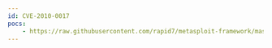 ```yaml
---
id: CVE-2010-0017
pocs:
    - https://raw.githubusercontent.com/rapid7/metasploit-framework/master/modules/auxiliary/dos/windows/smb/ms10_006_negotiate_response_loop.rb
---
```

